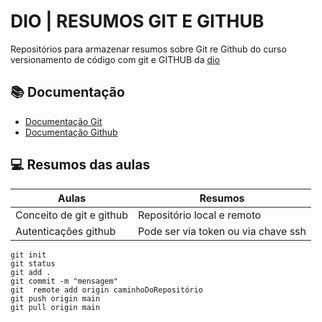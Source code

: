 
# DIO | RESUMOS GIT E GITHUB

Repositórios para armazenar resumos sobre Git re Github do curso versionamento de código com git e GITHUB da [dio](https://www.dio.me/en)

## 📚 Documentação

- [Documentação Git](https://git-scm.com/docs/git/pt_BR)
- [Documentação Github](https://docs.github.com/pt)

## 💻 Resumos das aulas 

| Aulas | Resumos |
| ----- | --------|
| Conceito de git e github | Repositório local e remoto
|Autenticações github | Pode ser via token ou via chave ssh|

```
git init
git status
git add .
git commit -m "mensagem"
git  remote add origin caminhoDoRepositório
git push origin main
git pull origin main
```


